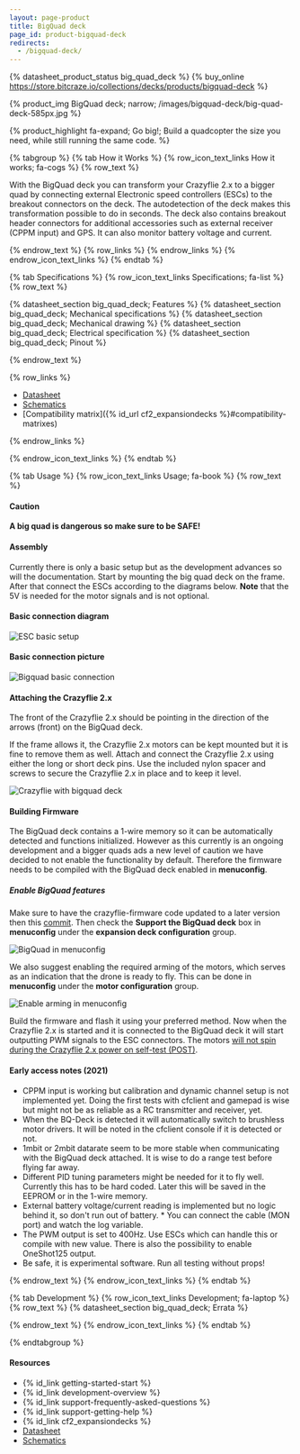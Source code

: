 ```yaml
---
layout: page-product
title: BigQuad deck
page_id: product-bigquad-deck
redirects:
  - /bigquad-deck/
---
```


{% datasheet_product_status big_quad_deck %}
{% buy_online https://store.bitcraze.io/collections/decks/products/bigquad-deck %}

{% product_img BigQuad deck; narrow; /images/bigquad-deck/big-quad-deck-585px.jpg %}

{% product_highlight
fa-expand;
Go big!;
Build a quadcopter the size you need, while still running the same code.
%}

{% tabgroup %}
{% tab How it Works %}
{% row_icon_text_links How it works; fa-cogs %}
{% row_text %}

With the BigQuad deck you can transform your Crazyflie 2.x to a bigger quad by connecting external Electronic speed controllers (ESCs) to the breakout connectors on the deck. The autodetection of the deck makes this transformation possible to do in seconds. The deck also contains breakout header connectors for additional accessories such as external receiver (CPPM input) and GPS. It can also monitor battery voltage and current.

{% endrow_text %}
{% row_links %}
{% endrow_links %}
{% endrow_icon_text_links %}
{% endtab %}

{% tab Specifications %}
{% row_icon_text_links Specifications; fa-list %}
{% row_text %}

{% datasheet_section big_quad_deck; Features %}
{% datasheet_section big_quad_deck; Mechanical specifications %}
{% datasheet_section big_quad_deck; Mechanical drawing %}
{% datasheet_section big_quad_deck; Electrical specification %}
{% datasheet_section big_quad_deck; Pinout %}

{% endrow_text %}

{% row_links %}

* [Datasheet](/documentation/hardware/big_quad_deck/big_quad_deck-datasheet.pdf)
* [Schematics](/documentation/hardware/big_quad_deck/bigquad-rev-c1.pdf)
* [Compatibility matrix]({% id_url cf2_expansiondecks %}#compatibility-matrixes)

{% endrow_links %}

{% endrow_icon_text_links %}
{% endtab %}

{% tab Usage %}
{% row_icon_text_links Usage; fa-book %}
{% row_text %}

#### Caution

**A big quad is dangerous so make sure to be SAFE!**

#### Assembly

Currently there is only a basic setup but as the development advances so will the documentation.
Start by mounting the big quad deck on the frame. After that connect the ESCs according to the diagrams below. **Note** that the 5V is needed for the motor signals and is not optional.


#### Basic connection diagram

![ESC basic setup](/images/documentation/wiki/esc-basic-setup.png)

#### Basic connection picture

![Bigquad basic connection](/images/documentation/wiki/bigquad-basic-connection.png)

#### Attaching the Crazyflie 2.x

The front of the Crazyflie 2.x should be pointing in the direction of the arrows (front) on the BigQuad deck.

If the frame allows it, the Crazyflie 2.x motors can be kept mounted but it is fine to remove them as well. Attach and connect the Crazyflie 2.x using either the long or short deck pins. Use the included nylon spacer and screws to secure the Crazyflie 2.x in place and to keep it level.

![Crazyflie with bigquad deck](/images/documentation/wiki/bigquaddeck-2.jpg)

#### Building Firmware

The BigQuad deck contains a 1-wire memory so it can be automatically detected and functions initialized. However as this currently is an ongoing development and a bigger quads ads a new level of caution we have decided to not enable the functionality by default. Therefore the firmware needs to be compiled with the BigQuad deck enabled in **menuconfig**.

##### Enable BigQuad features

Make sure to have the crazyflie-firmware code updated to a later version then this [commit](https://github.com/bitcraze/crazyflie-firmware/commit/dbaaa914a54bf31a6bf155b26b09c472dc684086). Then check the **Support the BigQuad deck** box in **menuconfig** under the **expansion deck configuration** group.

![BigQuad in menuconfig](/images/documentation/wiki/BigQuad_in_menuconfig.png)

We also suggest enabling the required arming of the motors, which serves as an indication that the drone is ready to fly. This can be done in **menuconfig** under the **motor configuration** group.

![Enable arming in menuconfig](/images/documentation/wiki/Enable_arming_in_menuconfig.png)

Build the firmware and flash it using your preferred method. Now when the Crazyflie 2.x is started and it is connected to the BigQuad deck it will start outputting PWM signals to the ESC connectors. The motors [will not spin during the Crazyflie 2.x power on self-test (POST)](https://forum.bitcraze.io/viewtopic.php?f=6&t=2069#p10502).

#### Early access notes (2021)
* CPPM input is working but calibration and dynamic channel setup is not implemented yet. Doing the first tests with cfclient and gamepad is wise but might not be as reliable as a RC transmitter and receiver, yet.
* When the BQ-Deck is detected it will automatically switch to brushless motor drivers. It will be noted in the cfclient console if it is detected or not.
* 1mbit or 2mbit datarate seem to be more stable when communicating with the BigQuad deck attached. It is wise to do a range test before flying far away.
* Different PID tuning parameters might be needed for it to fly well. Currently this has to be hard coded. Later this will be saved in the EEPROM or in the 1-wire memory.
* External battery voltage/current reading is implemented but no logic behind it, so don't run out of battery. * You can connect the cable (MON port) and watch the log variable.
* The PWM output is set to 400Hz. Use ESCs which can handle this or compile with new value. There is also the possibility to enable OneShot125 output.
* Be safe, it is experimental software. Run all testing without props!

{% endrow_text %}
{% endrow_icon_text_links %}
{% endtab %}

{% tab Development %}
{% row_icon_text_links Development;  fa-laptop %}
{% row_text %}
{% datasheet_section big_quad_deck; Errata %}

{% endrow_text %}
{% endrow_icon_text_links %}
{% endtab %}

{% endtabgroup %}
#### Resources

- {% id_link getting-started-start %}
- {% id_link development-overview %}
- {% id_link support-frequently-asked-questions %}
- {% id_link support-getting-help %}
- {% id_link cf2_expansiondecks %}
- [Datasheet](/documentation/hardware/big_quad_deck/big_quad_deck-datasheet.pdf)
- [Schematics](/documentation/hardware/big_quad_deck/bigquad-rev-c1.pdf)
